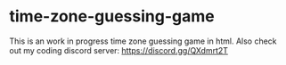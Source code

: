# time-zone-guessing-game
This is an work in progress time zone guessing game in html.
Also check out my coding discord server:  https://discord.gg/QXdmrt2T
